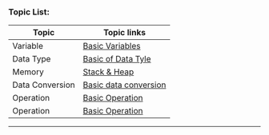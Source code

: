 ### Topic List:

| Topic     | Topic links                      |
| --------- | -------------------------------- |
| Variable  | [Basic Variables](01_variables.md)    |
| Data Type | [Basic of Data Tyle](02_datatype.md) |
| Memory     | [Stack & Heap](03_Memory.md)        |
| Data Conversion    | [Basic data conversion](04_conversion.md)        |
| Operation   | [Basic Operation](05_oprasions.md)        |
| Operation   | [Basic Operation](06_asynchronous.md)        |

---


